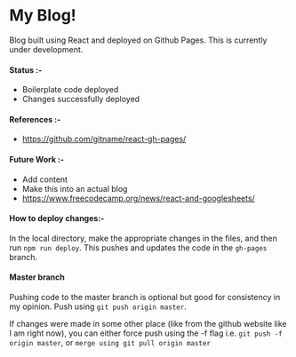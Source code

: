 # My Blog!

Blog built using React and deployed on Github Pages. 
This is currently under development.

#### Status :- 
  - Boilerplate code deployed
  - Changes successfully deployed

#### References :- 
  - https://github.com/gitname/react-gh-pages/

#### Future Work :- 
  - Add content
  - Make this into an actual blog
  - https://www.freecodecamp.org/news/react-and-googlesheets/

#### How to deploy changes:-
In the local directory, make the appropriate changes in the files, and then run `npm run deploy`.
This pushes and updates the code in the `gh-pages` branch.

#### Master branch
Pushing code to the master branch is optional but good for consistency in my opinion. Push using `git push origin master`.

If changes were made in some other place (like from the github website like I am right now), you can either force push using the -f flag i.e. `git push -f origin master`, or `merge using git pull origin master`
